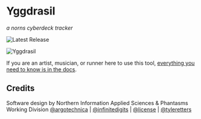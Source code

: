 # Yggdrasil

_a norns cyberdeck tracker_


![Latest Release](https://img.shields.io/github/v/release/northern-information/yggdrasil?sort=semver&color=%23f)

![Yggdrasil](https://northern-information.github.io/yggdrasil-docs/assets/images/yggdrasil.png)

If you are an artist, musician, or runner here to use this tool, [everything you need to know is in the docs](https://northern-information.github.io/yggdrasil-docs/).

## Credits

Software design by Northern Information
Applied Sciences & Phantasms Working Division
[@argotechnica](https://twitter.com/argotechnica) | [@infinitedigits](https://github.com/schollz) | [@license](https://github.com/ryanlaws) | [@tyleretters](https://nor.the-rn.info)
